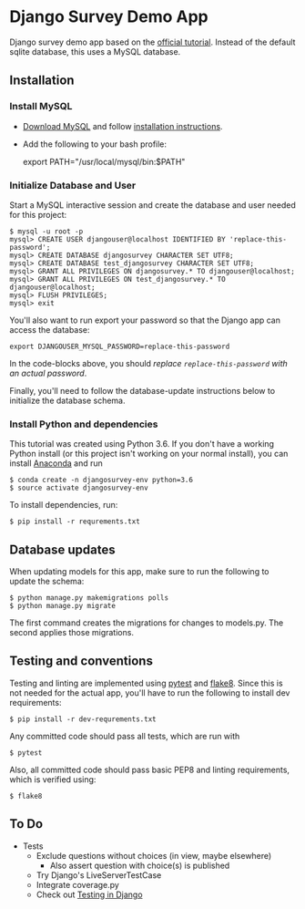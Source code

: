 Django Survey Demo App
======================

Django survey demo app based on the [official
tutorial](https://docs.djangoproject.com/en/1.10/intro/tutorial01/). Instead of
the default sqlite database, this uses a MySQL database.


Installation
------------

### Install MySQL

- [Download MySQL](https://dev.mysql.com/downloads/mysql/) and follow
  [installation instructions](https://dev.mysql.com/doc/refman/5.7/en/installing.html).

- Add the following to your bash profile:

    export PATH="/usr/local/mysql/bin:$PATH"

### Initialize Database and User

Start a MySQL interactive session and create the database and user needed for
this project:

    $ mysql -u root -p
    mysql> CREATE USER djangouser@localhost IDENTIFIED BY 'replace-this-password';
    mysql> CREATE DATABASE djangosurvey CHARACTER SET UTF8;
    mysql> CREATE DATABASE test_djangosurvey CHARACTER SET UTF8;
    mysql> GRANT ALL PRIVILEGES ON djangosurvey.* TO djangouser@localhost;
    mysql> GRANT ALL PRIVILEGES ON test_djangosurvey.* TO djangouser@localhost;
    mysql> FLUSH PRIVILEGES;
    mysql> exit

You'll also want to run export your password so that the Django app can access
the database:

    export DJANGOUSER_MYSQL_PASSWORD=replace-this-password

In the code-blocks above, you should *replace `replace-this-password` with an
actual password*.

Finally, you'll need to follow the database-update instructions below to initialize the database schema.

### Install Python and dependencies

This tutorial was created using Python 3.6.  If you don't have a working Python
install (or this project isn't working on your normal install), you can install
[Anaconda](https://www.continuum.io/downloads) and run

    $ conda create -n djangosurvey-env python=3.6
    $ source activate djangosurvey-env

To install dependencies, run:

    $ pip install -r requrements.txt


Database updates
----------------

When updating models for this app, make sure to run the following to update
the schema:

    $ python manage.py makemigrations polls
    $ python manage.py migrate

The first command creates the migrations for changes to models.py. The second
applies those migrations.


Testing and conventions
-----------------------

Testing and linting are implemented using [pytest](http://doc.pytest.org/) and
[flake8](http://flake8.pycqa.org/). Since this is not needed for the actual
app, you'll have to run the following to install dev requirements:

    $ pip install -r dev-requrements.txt

Any committed code should pass all tests, which are run with

    $ pytest

Also, all committed code should pass basic PEP8 and linting requirements,
which is verified using:

    $ flake8


To Do
-----

- Tests
    - Exclude questions without choices (in view, maybe elsewhere)
        - Also assert question with choice(s) is published
    - Try Django's LiveServerTestCase
    - Integrate coverage.py
    - Check out [Testing in Django](https://docs.djangoproject.com/en/1.10/topics/testing/)
